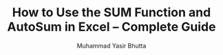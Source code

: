 ---
layout: page
title: "How to Use the SUM Function and AutoSum in Excel – Complete Guide"
description: Learn how to use the SUM function and AutoSum in Microsoft Excel to quickly add values across cells, columns, or rows. Includes syntax, examples, and tips for efficient usage.
keywords: Excel SUM function, how to use SUM in Excel, Excel functions guide, Excel SUM formula, Excel add cells, Excel basics, Excel tutorials, Microsoft Excel functions, SUM formula examples
author: Muhammad Yasir Bhutta
course: ms-excel
topic: functions
show_toc: false
toc: toc/ms-excel-toc.html
show_practice_progress: false
show_mini_project: false
prev: /ms-excel/docs/functions/what-is-functions.html
next: /ms-excel/docs/functions/sumif.html
breadcrumb:
  - title: Home
    url: /
  - title: Excel
    url: /ms-excel/
  - title: Functions
    url: /ms-excel/docs/functions.html
---